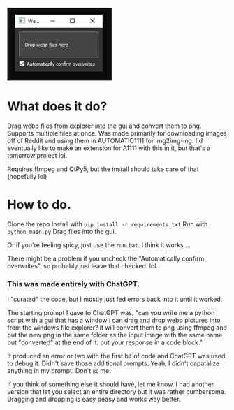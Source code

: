 ![preview](images/image.png)

# What does it do?
Drag webp files from explorer into the gui and convert them to png. Supports multiple files at once.
Was made primarily for downloading images off of Reddit and using them in AUTOMATIC1111 for img2img-ing.
I'd eventually like to make an extension for A1111 with this in it, but that's a tomorrow project lol.

Requires ffmpeg and QtPy5, but the install should take care of that (hopefully lol)

# How to do.
Clone the repo
Install with ```pip install -r requirements.txt```
Run with ```python main.py```
Drag files into the gui.

Or if you're feeling spicy, just use the ```run.bat```. I think it works....

There might be a problem if you uncheck the "Automatically confirm overwrites", so probably just leave that checked. lol.

### This was made entirely with ChatGPT.
I "curated" the code, but I mostly just fed errors back into it until it worked.

The starting prompt I gave to ChatGPT was,
"can you write me a python script with a gui that has a window i can drag and drop webp pictures into from the windows file explorer? it will convert them to png using ffmpeg and put the new png in the same folder as the input image with the same name but "converted" at the end of it.
put your response in a code block."

It produced an error or two with the first bit of code and ChatGPT was used to debug it. Didn't save those additional prompts.
Yeah, I didn't capatalize anything in my prompt. Don't @ me.

If you think of something else it should have, let me know.
I had another version that let you select an entire directory but it was rather cumbersome. Dragging and dropping is easy peasy and works way better.